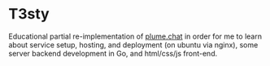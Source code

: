 # T3sty

Educational partial re-implementation of [plume.chat](https://github.com/thesephist/plume) in order for me to learn about service setup, hosting, and deployment (on ubuntu via nginx), some server backend development in Go, and html/css/js front-end.
